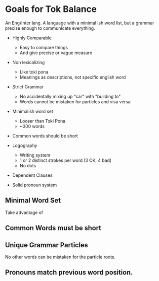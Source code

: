 Goals for Tok Balance
===================

An Eng/Inter lang. A language with a minimal ish word list, but a grammar precise enough to communicate everything.

* Highly Comparable
    * Easy to compare things
    * And give precise or vague measure

* Non lexicalizing
    * Like toki pona
    * Meanings as descriptions, not specific english word
* Strict Grammar
    * No accidentally mixing up "car" with "building to"
    * Words cannot be mistaken for particles and visa versa
* Minimalish word set
    * Looser than Toki Pona.
    * ~300 words
* Common words should be short
* Logography
    * Writing system 
    * 1 or 2 distinct strokes per word  (3 OK, 4 bad)
    * No dots
* Dependent Clauses
* Solid pronoun system


Minimal Word Set
----------------
Take advantage of 

Common Words must be short
--------------------

Unique Grammar Particles
-----------------------------
No other words can be mistaken for the particle roots.


Pronouns match previous word position.
--------------------



